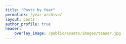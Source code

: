 ```yaml
---
title: "Posts by Year"
permalink: /year-archive/
layout: posts
author_profile: true
header:
    overlay_image: /public/assets/images/teaser.jpg
---
```

